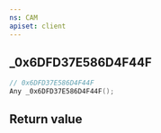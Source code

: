 ```yaml
---
ns: CAM
apiset: client
---
```

## _0x6DFD37E586D4F44F

```c
// 0x6DFD37E586D4F44F
Any _0x6DFD37E586D4F44F();
```



## Return value

